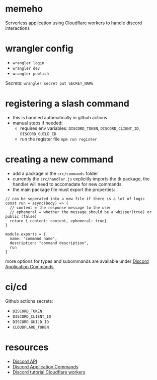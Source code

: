 # memeho

Serverless application using Cloudflare workers to handle discord interactions

# wrangler config

* `wrangler login`
* `wrangler dev`
* `wrangler publish`

Secrets: `wrangler secret put SECRET_NAME`

# registering a slash command

* this is handled automatically in github actions
* manual steps if needed:
  * requires env variables: `DISCORD_TOKEN`, `DISCORD_CLIENT_ID`, `DISCORD_GUILD_ID`
  * run the register file `npm run register`

# creating a new command

* add a package in the `src/commands` folder
* currently the `src/handler.js` explicitly imports the tk package, the handler will need to accomadate for new commands
* the main package file must export the properties:
```
// can be seperated into a new file if there is a lot of logic
const run = async(body) => {
  // content = the response message to the user
  // ephemeral = whether the message should be a whisper(true) or public (false)
  return { content: content, ephemeral: true}
}

module.exports = {
  name: "command name",
  description: "command description",
  run
}
```

more options for types and subommands are available under [Discord Application Commands](https://discord.com/developers/docs/interactions/application-commands)

# ci/cd

Github actions secrets: 

* `DISCORD_TOKEN`
* `DISCORD_CLIENT_ID`
* `DISCORD_GUILD_ID`
* `CLOUDFLARE_TOKEN`

# resources

* [Discord API](https://discord.com/developers/docs/reference)
* [Discord Application Commands](https://discord.com/developers/docs/interactions/application-commands)
* [Discord tutorial Cloudflare workers](https://discord.com/developers/docs/tutorials/hosting-on-cloudflare-workers)
